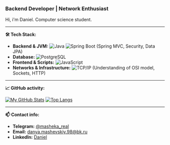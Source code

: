 ### Backend Developer | Network Enthusiast

Hi, i'm Daniel. 
Computer science student. 

---

**🛠️ Tech Stack:**

*   **Backend & JVM:** ![Java](https://img.shields.io/badge/Java-ED8B00?style=for-the-badge&logo=openjdk&logoColor=white) ![Spring Boot](https://img.shields.io/badge/Spring_Boot-6DB33F?style=for-the-badge&logo=spring-boot&logoColor=white) (Spring MVC, Security, Data JPA)
*   **Database:** ![PostgreSQL](https://img.shields.io/badge/PostgreSQL-316192?style=for-the-badge&logo=postgresql&logoColor=white)
*   **Frontend & Scripts:** ![JavaScript](https://img.shields.io/badge/JavaScript-F7DF1E?style=for-the-badge&logo=javascript&logoColor=black)
*   **Networks & Infrastructure:** ![TCP/IP](https://img.shields.io/badge/TCP/IP-000080?style=for-the-badge&logo=cisco&logoColor=white) (Understanding of OSI model, Sockets, HTTP)

---

**📈 GitHub activity:**

[![My GitHub Stats](https://github-readme-stats.vercel.app/api?username=MashekaPatimeiker&show_icons=true&theme=radical&hide_title=true)](https://github.com/YOUR_USERNAME)
[![Top Langs](https://github-readme-stats.vercel.app/api/top-langs/?username=MashekaPatimeiker&layout=compact&theme=radical&hide=html,css)](https://github.com/YOUR_USERNAME)

---

**📫 Contact info:**
*   **Telegram:** [@masheka_real](https://t.me/masheka_real)
*   **Email:** [danya.mashevskiy.98@bk.ru](mailto:danya.mashevskiy.98@bk.ru)
*   **LinkedIn:** [Daniel](https://www.linkedin.com/in/daniel-mashevskiy-563445344/)
